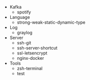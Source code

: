 - Kafka
	- spotify
- Language
	- strong-weak-static-dynamic-type
- Log
	- graylog
- Server
	- ssh-git
	- ssh-server-shortcut
	- ssl-letsencrypt
	- nginx-docker
- Tools
	- zsh-terminal
	- test
